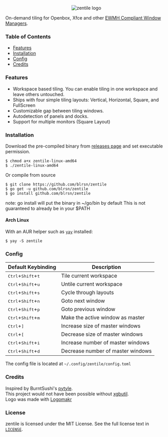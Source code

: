<p align="center">
  <img src="/docs/zentile-logo.png" alt="zentile logo"/>
</p>

On-demand tiling for Openbox, Xfce and other [EWMH Compliant Window Managers](https://en.m.wikipedia.org/wiki/Extended_Window_Manager_Hints).

### Table of Contents
- [Features](#features)
- [Installation](#installation)
- [Config](#config)
- [Credits](#credits)

### Features
- Workspace based tiling. You can enable tiling in one workspace and leave others untouched.
- Ships with four simple tiling layouts:
    Vertical, Horizontal, Square, and FullScreen
- Customizable gap between tiling windows.
- Autodetection of panels and docks.
- Support for multiple monitors (Square Layout)

### Installation

Download the pre-compiled binary from [releases page](https://github.com/blrsn/zentile/releases)
and set executable permission.

```
$ chmod a+x zentile-linux-amd64
$ ./zentile-linux-amd64
```

Or compile from source

```
$ git clone https://github.com/blrsn/zentile
$ go get -u github.com/blrsn/zentile
$ go install github.com/blrsn/zentile
```
note: go install will put the binary in ~/go/bin by default
This is not guaranteed to already be in your $PATH

#### Arch Linux

With an AUR helper such as [`yay`](https://github.com/Jguer/yay) installed:
```
$ yay -S zentile
```


### Config

Default Keybinding                                  | Description
----------------------------------------------------|---------------------------------------
<kbd>Ctrl</kbd>+<kbd>Shift</kbd>+<kbd>t</kbd>       | Tile current workspace 
<kbd>Ctrl</kbd>+<kbd>Shift</kbd>+<kbd>u</kbd>       | Untile current workspace
<kbd>Ctrl</kbd>+<kbd>Shift</kbd>+<kbd>s</kbd>       | Cycle through layouts
<kbd>Ctrl</kbd>+<kbd>Shift</kbd>+<kbd>n</kbd>       | Goto next window
<kbd>Ctrl</kbd>+<kbd>Shift</kbd>+<kbd>p</kbd>       | Goto previous window
<kbd>Ctrl</kbd>+<kbd>Shift</kbd>+<kbd>m</kbd>       | Make the active window as master
<kbd>Ctrl</kbd>+<kbd>]</kbd>                        | Increase size of master windows
<kbd>Ctrl</kbd>+<kbd>[</kbd>                        | Decrease size of master windows
<kbd>Ctrl</kbd>+<kbd>Shift</kbd>+<kbd>i</kbd>       | Increase number of master windows
<kbd>Ctrl</kbd>+<kbd>Shift</kbd>+<kbd>d</kbd>       | Decrease number of master windows

The config file is located at `~/.config/zentile/config.toml`

### Credits

Inspired by BurntSushi's [pytyle](https://github.com/BurntSushi/pytyle3).  
This project would not have been possible without [xgbutil](https://github.com/BurntSushi/xgbutil).  
Logo was made with [Logomakr](https://logomakr.com/)

### License

zentile is licensed under the MIT License. See the full license text in [`LICENSE`](LICENSE).
